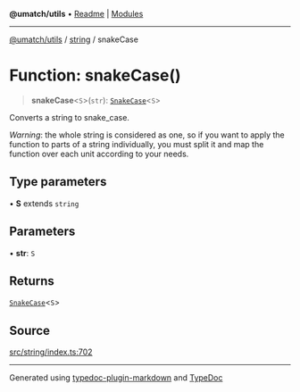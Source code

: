 **@umatch/utils** • [Readme](../../index.md) \| [Modules](../../modules.md)

***

[@umatch/utils](../../modules.md) / [string](../index.md) / snakeCase

# Function: snakeCase()

> **snakeCase**\<`S`\>(`str`): [`SnakeCase`](../type-aliases/SnakeCase.md)\<`S`\>

Converts a string to snake_case.

*Warning*: the whole string is considered as one, so if you want to
apply the function to parts of a string individually, you must
split it and map the function over each unit according to your needs.

## Type parameters

• **S** extends `string`

## Parameters

• **str**: `S`

## Returns

[`SnakeCase`](../type-aliases/SnakeCase.md)\<`S`\>

## Source

[src/string/index.ts:702](https://github.com/umatch-oficial/utils/blob/0b3210d/src/string/index.ts#L702)

***

Generated using [typedoc-plugin-markdown](https://www.npmjs.com/package/typedoc-plugin-markdown) and [TypeDoc](https://typedoc.org/)
